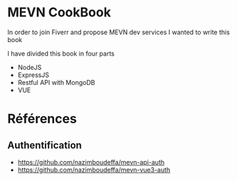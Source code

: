 # MEVN CookBook

In order to join Fiverr and propose MEVN dev services I wanted to write this book

I have divided this book in four parts

* NodeJS
* ExpressJS
* Restful API with MongoDB
* VUE

# Références

## Authentification

* https://github.com/nazimboudeffa/mevn-api-auth
* https://github.com/nazimboudeffa/mevn-vue3-auth
